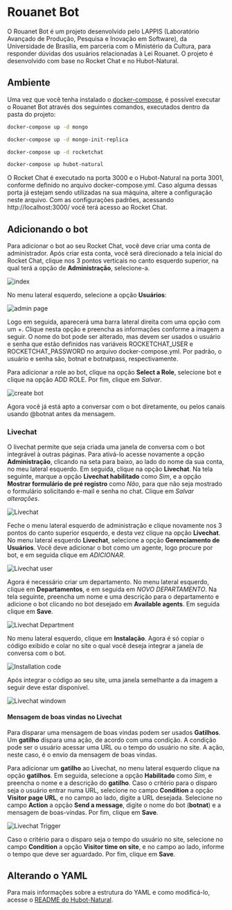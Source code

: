 # Rouanet Bot

O Rouanet Bot é um projeto desenvolvido pelo LAPPIS (Laboratório Avançado de Produção, Pesquisa e Inovação em Software), da Universidade
de Brasília, em parceria com o Ministério da Cultura, para responder dúvidas dos usuários relacionadas à Lei Rouanet.
O projeto é desenvolvido com base no Rocket Chat e no Hubot-Natural.

## Ambiente

Uma vez que você tenha instalado o [docker-compose](https://docs.docker.com/compose/install/), é possível executar o Rouanet Bot através dos seguintes comandos,
executados dentro da pasta do projeto:

```sh
docker-compose up -d mongo
```
```sh
docker-compose up -d mongo-init-replica
```
```sh
docker-compose up -d rocketchat
```
```sh
docker-compose up hubot-natural
```

O Rocket Chat é executado na porta 3000 e o Hubot-Natural na porta 3001, conforme definido no arquivo docker-compose.yml. Caso alguma dessas porta já estejam sendo utilizadas na sua máquina, altere a configuração neste arquivo.
Com as configurações padrões, acessando http://localhost:3000/ você terá acesso ao Rocket Chat.

## Adicionando o bot

Para adicionar o bot ao seu Rocket Chat, você deve criar uma conta de administrador. Após criar esta conta, você será direcionado a tela inicial do Rocket Chat, clique nos 3 pontos verticais no canto esquerdo superior, na qual terá a opção de **Administração**, selecione-a.

![index](./docs/images/index.png)

No menu lateral esquerdo, selecione a opção **Usuários**:

![admin page](./docs/images/user.png)

Logo em seguida, aparecerá uma barra lateral direita com uma opção com um +. Clique nesta opção e preencha as informações conforme a imagem a seguir. O nome do bot pode ser alterado, mas devem ser usados o usuário e senha que estão definidos nas variáveis ROCKETCHAT_USER e ROCKETCHAT_PASSWORD no arquivo docker-compose.yml. Por padrão, o usuário e senha são, botnat e botnatpass, respectivamente.

Para adicionar a role ao bot, clique na opção **Select a Role**, selecione bot e clique na opção ADD ROLE. Por fim, clique em *Salvar*.

![create bot](./docs/images/create_bot.png)

Agora você já está apto a conversar com o bot diretamente, ou pelos canais usando @botnat antes da mensagem.

### Livechat

O livechat permite que seja criada uma janela de conversa com o bot integrável à outras páginas. Para ativá-lo acesse novamente a opção 
**Administração**, clicando na seta para baixo, ao lado do nome da sua conta, no meu lateral esquerdo. Em seguida, clique na opção **Livechat**. Na tela seguinte, marque a opção **Livechat habilitado** como *Sim*, e a opção **Mostrar formulário de pré registro** como *Não*, para que não seja mostrado o formulário solicitando e-mail e senha no chat. Clique em *Salvar alterações*.

![Livechat](./docs/images/livechat.png)

Feche o menu lateral esquerdo de administração e clique novamente nos 3 pontos do canto superior esquerdo, e desta vez clique na opção **Livechat**. No menu lateral esquerdo **Livechat**, selecione a opção **Gerenciamento de Usuários**. Você deve adicionar o bot como um agente, logo procure por bot, e em seguida clique em *ADICIONAR*.

![Livechat user](./docs/images/livechat_user.png)

Agora é necessário criar um departamento. No menu lateral esquerdo, clique em **Departamentos**, e em seguida em *NOVO DEPARTAMENTO*. Na tela seguinte, preencha um nome e uma descrição para o departamento e adicione o bot clicando no bot desejado em **Available agents**. Em seguida clique em **Save**.

![Livechat Department](./docs/images/livechat_departamento.png)

No menu lateral esquerdo, clique em **Instalação**. Agora é só copiar o código exibido e colar no site o qual você deseja integrar a janela de conversa com o bot.

![Installation code](./docs/images/install.png)

Após integrar o código ao seu site, uma janela semelhante a da imagem a seguir deve estar disponível.

![Livechat windown](./docs/images/livechat_windown.png)

#### Mensagem de boas vindas no Livechat

Para disparar uma mensagem de boas vindas podem ser usados **Gatilhos**. Um **gatilho** dispara uma ação, de acordo com uma condição. A condição pode ser o usuário acessar uma URL ou o tempo do usuário no site. A ação, neste caso, é o envio da mensagem de boas vindas.

Para adicionar um **gatilho** ao Livechat, no menu lateral esquerdo clique na opção **gatilhos**. Em seguida, selecione a opção **Habilitado** como *Sim*, e preencha o nome e a descrição do **gatilho**. Caso o critério para o disparo seja o usuário entrar numa URL, selecione no campo **Condition** a opção **Visitor page URL**, e no campo ao lado, digite a URL desejada.
Selecione no campo **Action** a opção **Send a message**, digite o nome do bot (**botnat**) e a mensagem de boas-vindas. Por fim, clique em **Save**.

![Livechat Trigger](./docs/images/trigger.png)

Caso o critério para o disparo seja o tempo do usuário no site, selecione no campo **Condition** a opção **Visitor time on site**, e no campo ao lado, informe o tempo que deve ser aguardado. Por fim, clique em **Save**.

## Alterando o YAML

Para mais informações sobre a estrutura do YAML e como modificá-lo, acesse o [README do Hubot-Natural](https://github.com/RocketChat/hubot-natural/blob/master/README.md).
